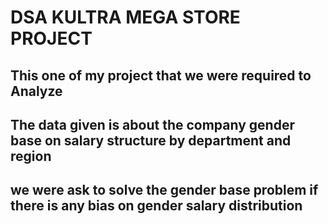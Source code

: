# DSA KULTRA MEGA STORE PROJECT

## This one of my project that we were required to Analyze
## The data given is about the company gender base on salary structure by department and region
## we were ask to solve the gender base problem if there is any bias on gender salary distribution


